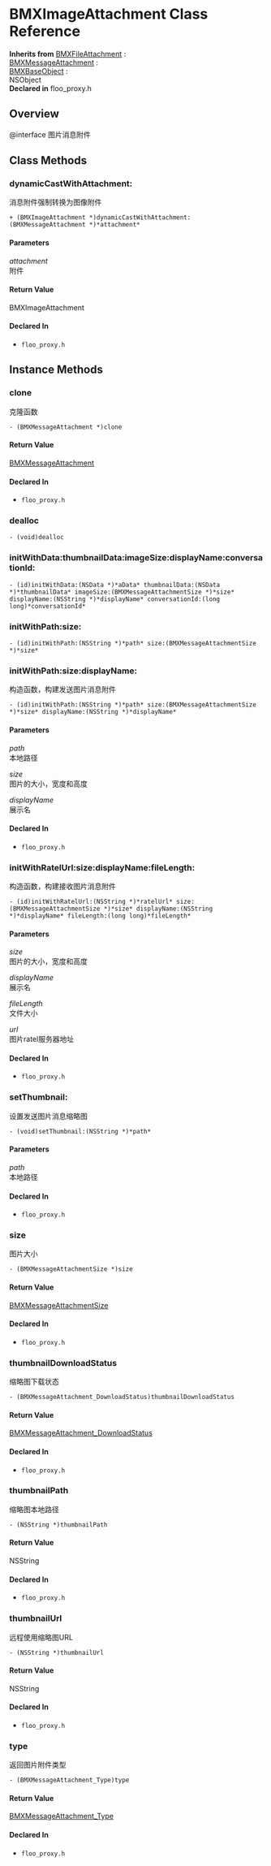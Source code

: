 # BMXImageAttachment Class Reference

  **Inherits from** <a href="../Classes/BMXFileAttachment.md">BMXFileAttachment</a> :   
<a href="../Classes/BMXMessageAttachment.md">BMXMessageAttachment</a> :   
<a href="../Classes/BMXBaseObject.md">BMXBaseObject</a> :   
NSObject  
  **Declared in** floo_proxy.h  

## Overview

@interface 图片消息附件

## Class Methods

<a name="//api/name/dynamicCastWithAttachment:" title="dynamicCastWithAttachment:"></a>
### dynamicCastWithAttachment:

消息附件强制转换为图像附件

`+ (BMXImageAttachment *)dynamicCastWithAttachment:(BMXMessageAttachment *)*attachment*`

#### Parameters

*attachment*  
   附件  

#### Return Value
BMXImageAttachment

#### Declared In
* `floo_proxy.h`

<a title="Instance Methods" name="instance_methods"></a>
## Instance Methods

<a name="//api/name/clone" title="clone"></a>
### clone

克隆函数

`- (BMXMessageAttachment *)clone`

#### Return Value
<a href="../Classes/BMXMessageAttachment.md">BMXMessageAttachment</a>

#### Declared In
* `floo_proxy.h`

<a name="//api/name/dealloc" title="dealloc"></a>
### dealloc

`- (void)dealloc`

<a name="//api/name/initWithData:thumbnailData:imageSize:displayName:conversationId:" title="initWithData:thumbnailData:imageSize:displayName:conversationId:"></a>
### initWithData:thumbnailData:imageSize:displayName:conversationId:

`- (id)initWithData:(NSData *)*aData* thumbnailData:(NSData *)*thumbnailData* imageSize:(BMXMessageAttachmentSize *)*size* displayName:(NSString *)*displayName* conversationId:(long long)*conversationId*`

<a name="//api/name/initWithPath:size:" title="initWithPath:size:"></a>
### initWithPath:size:

`- (id)initWithPath:(NSString *)*path* size:(BMXMessageAttachmentSize *)*size*`

<a name="//api/name/initWithPath:size:displayName:" title="initWithPath:size:displayName:"></a>
### initWithPath:size:displayName:

构造函数，构建发送图片消息附件

`- (id)initWithPath:(NSString *)*path* size:(BMXMessageAttachmentSize *)*size* displayName:(NSString *)*displayName*`

#### Parameters

*path*  
   本地路径  

*size*  
   图片的大小，宽度和高度  

*displayName*  
   展示名  

#### Declared In
* `floo_proxy.h`

<a name="//api/name/initWithRatelUrl:size:displayName:fileLength:" title="initWithRatelUrl:size:displayName:fileLength:"></a>
### initWithRatelUrl:size:displayName:fileLength:

构造函数，构建接收图片消息附件

`- (id)initWithRatelUrl:(NSString *)*ratelUrl* size:(BMXMessageAttachmentSize *)*size* displayName:(NSString *)*displayName* fileLength:(long long)*fileLength*`

#### Parameters

*size*  
   图片的大小，宽度和高度  

*displayName*  
   展示名  

*fileLength*  
   文件大小  

*url*  
   图片ratel服务器地址  

#### Declared In
* `floo_proxy.h`

<a name="//api/name/setThumbnail:" title="setThumbnail:"></a>
### setThumbnail:

设置发送图片消息缩略图

`- (void)setThumbnail:(NSString *)*path*`

#### Parameters

*path*  
   本地路径  

#### Declared In
* `floo_proxy.h`

<a name="//api/name/size" title="size"></a>
### size

图片大小

`- (BMXMessageAttachmentSize *)size`

#### Return Value
<a href="../Classes/BMXMessageAttachmentSize.md">BMXMessageAttachmentSize</a>

#### Declared In
* `floo_proxy.h`

<a name="//api/name/thumbnailDownloadStatus" title="thumbnailDownloadStatus"></a>
### thumbnailDownloadStatus

缩略图下载状态

`- (BMXMessageAttachment_DownloadStatus)thumbnailDownloadStatus`

#### Return Value
<a href="../Constants/BMXMessageAttachment_DownloadStatus.md">BMXMessageAttachment_DownloadStatus</a>

#### Declared In
* `floo_proxy.h`

<a name="//api/name/thumbnailPath" title="thumbnailPath"></a>
### thumbnailPath

缩略图本地路径

`- (NSString *)thumbnailPath`

#### Return Value
NSString

#### Declared In
* `floo_proxy.h`

<a name="//api/name/thumbnailUrl" title="thumbnailUrl"></a>
### thumbnailUrl

远程使用缩略图URL

`- (NSString *)thumbnailUrl`

#### Return Value
NSString

#### Declared In
* `floo_proxy.h`

<a name="//api/name/type" title="type"></a>
### type

返回图片附件类型

`- (BMXMessageAttachment_Type)type`

#### Return Value
<a href="../Constants/BMXMessageAttachment_Type.md">BMXMessageAttachment_Type</a>

#### Declared In
* `floo_proxy.h`

